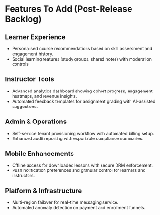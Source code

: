 # Features To Add (Post-Release Backlog)

## Learner Experience
- Personalised course recommendations based on skill assessment and engagement history.
- Social learning features (study groups, shared notes) with moderation controls.

## Instructor Tools
- Advanced analytics dashboard showing cohort progress, engagement heatmaps, and revenue insights.
- Automated feedback templates for assignment grading with AI-assisted suggestions.

## Admin & Operations
- Self-service tenant provisioning workflow with automated billing setup.
- Enhanced audit reporting with exportable compliance summaries.

## Mobile Enhancements
- Offline access for downloaded lessons with secure DRM enforcement.
- Push notification preferences and granular control for learners and instructors.

## Platform & Infrastructure
- Multi-region failover for real-time messaging service.
- Automated anomaly detection on payment and enrollment funnels.
